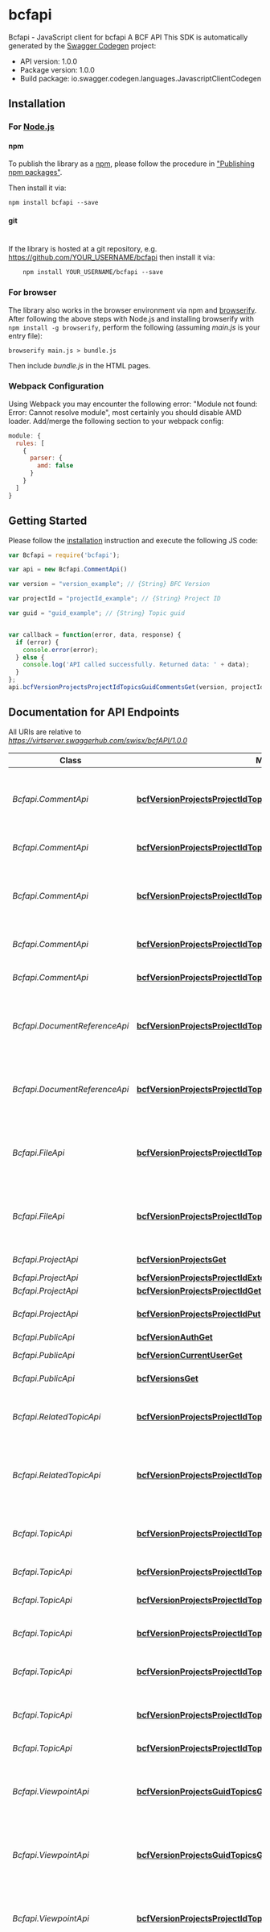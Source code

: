 # bcfapi

Bcfapi - JavaScript client for bcfapi
A BCF API
This SDK is automatically generated by the [Swagger Codegen](https://github.com/swagger-api/swagger-codegen) project:

- API version: 1.0.0
- Package version: 1.0.0
- Build package: io.swagger.codegen.languages.JavascriptClientCodegen

## Installation

### For [Node.js](https://nodejs.org/)

#### npm

To publish the library as a [npm](https://www.npmjs.com/),
please follow the procedure in ["Publishing npm packages"](https://docs.npmjs.com/getting-started/publishing-npm-packages).

Then install it via:

```shell
npm install bcfapi --save
```

#### git
#
If the library is hosted at a git repository, e.g.
https://github.com/YOUR_USERNAME/bcfapi
then install it via:

```shell
    npm install YOUR_USERNAME/bcfapi --save
```

### For browser

The library also works in the browser environment via npm and [browserify](http://browserify.org/). After following
the above steps with Node.js and installing browserify with `npm install -g browserify`,
perform the following (assuming *main.js* is your entry file):

```shell
browserify main.js > bundle.js
```

Then include *bundle.js* in the HTML pages.

### Webpack Configuration

Using Webpack you may encounter the following error: "Module not found: Error:
Cannot resolve module", most certainly you should disable AMD loader. Add/merge
the following section to your webpack config:

```javascript
module: {
  rules: [
    {
      parser: {
        amd: false
      }
    }
  ]
}
```

## Getting Started

Please follow the [installation](#installation) instruction and execute the following JS code:

```javascript
var Bcfapi = require('bcfapi');

var api = new Bcfapi.CommentApi()

var version = "version_example"; // {String} BFC Version

var projectId = "projectId_example"; // {String} Project ID

var guid = "guid_example"; // {String} Topic guid


var callback = function(error, data, response) {
  if (error) {
    console.error(error);
  } else {
    console.log('API called successfully. Returned data: ' + data);
  }
};
api.bcfVersionProjectsProjectIdTopicsGuidCommentsGet(version, projectId, guid, callback);

```

## Documentation for API Endpoints

All URIs are relative to *https://virtserver.swaggerhub.com/swisx/bcfAPI/1.0.0*

Class | Method | HTTP request | Description
------------ | ------------- | ------------- | -------------
*Bcfapi.CommentApi* | [**bcfVersionProjectsProjectIdTopicsGuidCommentsGet**](docs/CommentApi.md#bcfVersionProjectsProjectIdTopicsGuidCommentsGet) | **GET** /bcf/{version}/projects/{project_id}/topics/{guid}/comments | Retrieve a collection of all comments related to a topic
*Bcfapi.CommentApi* | [**bcfVersionProjectsProjectIdTopicsGuidCommentsGuidDelete**](docs/CommentApi.md#bcfVersionProjectsProjectIdTopicsGuidCommentsGuidDelete) | **DELETE** /bcf/{version}/projects/{project_id}/topics/{guid}/comments/{guid} | Deletes a single comment.
*Bcfapi.CommentApi* | [**bcfVersionProjectsProjectIdTopicsGuidCommentsGuidGet**](docs/CommentApi.md#bcfVersionProjectsProjectIdTopicsGuidCommentsGuidGet) | **GET** /bcf/{version}/projects/{project_id}/topics/{guid}/comments/{guid} | Retrieve a collection of all comments related to a topic
*Bcfapi.CommentApi* | [**bcfVersionProjectsProjectIdTopicsGuidCommentsGuidPut**](docs/CommentApi.md#bcfVersionProjectsProjectIdTopicsGuidCommentsGuidPut) | **PUT** /bcf/{version}/projects/{project_id}/topics/{guid}/comments/{guid} | Update a single comment
*Bcfapi.CommentApi* | [**bcfVersionProjectsProjectIdTopicsGuidCommentsPost**](docs/CommentApi.md#bcfVersionProjectsProjectIdTopicsGuidCommentsPost) | **POST** /bcf/{version}/projects/{project_id}/topics/{guid}/comments | Add a new comment to a topic.
*Bcfapi.DocumentReferenceApi* | [**bcfVersionProjectsProjectIdTopicsGuidDocumentReferencesGet**](docs/DocumentReferenceApi.md#bcfVersionProjectsProjectIdTopicsGuidDocumentReferencesGet) | **GET** /bcf/{version}/projects/{project_id}/topics/{guid}/document_references | Retrieve a collection of all document references to a topic.
*Bcfapi.DocumentReferenceApi* | [**bcfVersionProjectsProjectIdTopicsGuidDocumentReferencesPost**](docs/DocumentReferenceApi.md#bcfVersionProjectsProjectIdTopicsGuidDocumentReferencesPost) | **POST** /bcf/{version}/projects/{project_id}/topics/{guid}/document_references | Retrieve a collection of all document references to a topic.
*Bcfapi.FileApi* | [**bcfVersionProjectsProjectIdTopicsGuidFilesGet**](docs/FileApi.md#bcfVersionProjectsProjectIdTopicsGuidFilesGet) | **GET** /bcf/{version}/projects/{project_id}/topics/{guid}/files | Retrieve a collection of file references as topic header.
*Bcfapi.FileApi* | [**bcfVersionProjectsProjectIdTopicsGuidFilesPut**](docs/FileApi.md#bcfVersionProjectsProjectIdTopicsGuidFilesPut) | **PUT** /bcf/{version}/projects/{project_id}/topics/{guid}/files | Update a collection of file references on the topic header.
*Bcfapi.ProjectApi* | [**bcfVersionProjectsGet**](docs/ProjectApi.md#bcfVersionProjectsGet) | **GET** /bcf/{version}/projects | Collection of projects
*Bcfapi.ProjectApi* | [**bcfVersionProjectsProjectIdExtensionsGet**](docs/ProjectApi.md#bcfVersionProjectsProjectIdExtensionsGet) | **GET** /bcf/{version}/projects/{project_id}/extensions | 
*Bcfapi.ProjectApi* | [**bcfVersionProjectsProjectIdGet**](docs/ProjectApi.md#bcfVersionProjectsProjectIdGet) | **GET** /bcf/{version}/projects/{project_id} | 
*Bcfapi.ProjectApi* | [**bcfVersionProjectsProjectIdPut**](docs/ProjectApi.md#bcfVersionProjectsProjectIdPut) | **PUT** /bcf/{version}/projects/{project_id} | Update Project Name
*Bcfapi.PublicApi* | [**bcfVersionAuthGet**](docs/PublicApi.md#bcfVersionAuthGet) | **GET** /bcf/{version}/auth | 
*Bcfapi.PublicApi* | [**bcfVersionCurrentUserGet**](docs/PublicApi.md#bcfVersionCurrentUserGet) | **GET** /bcf/{version}/current-user | Get current user
*Bcfapi.PublicApi* | [**bcfVersionsGet**](docs/PublicApi.md#bcfVersionsGet) | **GET** /bcf/versions | List of versions
*Bcfapi.RelatedTopicApi* | [**bcfVersionProjectsProjectIdTopicsGuidRelatedTopicsGet**](docs/RelatedTopicApi.md#bcfVersionProjectsProjectIdTopicsGuidRelatedTopicsGet) | **GET** /bcf/{version}/projects/{project_id}/topics/{guid}/related_topics | Retrieve a collection of all related topics to a topic.
*Bcfapi.RelatedTopicApi* | [**bcfVersionProjectsProjectIdTopicsGuidRelatedTopicsPut**](docs/RelatedTopicApi.md#bcfVersionProjectsProjectIdTopicsGuidRelatedTopicsPut) | **PUT** /bcf/{version}/projects/{project_id}/topics/{guid}/related_topics | Add or update a collection of all related topics to a topic.
*Bcfapi.TopicApi* | [**bcfVersionProjectsProjectIdTopicsGet**](docs/TopicApi.md#bcfVersionProjectsProjectIdTopicsGet) | **GET** /bcf/{version}/projects/{project_id}/topics | Retrieve a collection of topics related to a project
*Bcfapi.TopicApi* | [**bcfVersionProjectsProjectIdTopicsGuidDelete**](docs/TopicApi.md#bcfVersionProjectsProjectIdTopicsGuidDelete) | **DELETE** /bcf/{version}/projects/{project_id}/topics/{guid} | Deletes a single topic.
*Bcfapi.TopicApi* | [**bcfVersionProjectsProjectIdTopicsGuidGet**](docs/TopicApi.md#bcfVersionProjectsProjectIdTopicsGuidGet) | **GET** /bcf/{version}/projects/{project_id}/topics/{guid} | Retrieve a specific topic.
*Bcfapi.TopicApi* | [**bcfVersionProjectsProjectIdTopicsGuidPut**](docs/TopicApi.md#bcfVersionProjectsProjectIdTopicsGuidPut) | **PUT** /bcf/{version}/projects/{project_id}/topics/{guid} | Modify a specific topic
*Bcfapi.TopicApi* | [**bcfVersionProjectsProjectIdTopicsGuidSnippetGet**](docs/TopicApi.md#bcfVersionProjectsProjectIdTopicsGuidSnippetGet) | **GET** /bcf/{version}/projects/{project_id}/topics/{guid}/snippet | Retrieves a topics BIM-Snippet as binary file.
*Bcfapi.TopicApi* | [**bcfVersionProjectsProjectIdTopicsGuidSnippetPut**](docs/TopicApi.md#bcfVersionProjectsProjectIdTopicsGuidSnippetPut) | **PUT** /bcf/{version}/projects/{project_id}/topics/{guid}/snippet | Puts a new BIM Snippet binary file to a topic
*Bcfapi.TopicApi* | [**bcfVersionProjectsProjectIdTopicsPost**](docs/TopicApi.md#bcfVersionProjectsProjectIdTopicsPost) | **POST** /bcf/{version}/projects/{project_id}/topics | Add a new topic.
*Bcfapi.ViewpointApi* | [**bcfVersionProjectsGuidTopicsGuidViewpointsGuidBitmapsGuidGet**](docs/ViewpointApi.md#bcfVersionProjectsGuidTopicsGuidViewpointsGuidBitmapsGuidGet) | **GET** /bcf/{version}/projects/{guid}/topics/{guid}/viewpoints/{guid}/bitmaps/{guid} | Retrieve a specific viewpoints bitmap image file (png or jpg).
*Bcfapi.ViewpointApi* | [**bcfVersionProjectsGuidTopicsGuidViewpointsGuidSnapshotGet**](docs/ViewpointApi.md#bcfVersionProjectsGuidTopicsGuidViewpointsGuidSnapshotGet) | **GET** /bcf/{version}/projects/{guid}/topics/{guid}/viewpoints/{guid}/snapshot | Retrieve a viewpoints snapshot (png or jpg) as image file.
*Bcfapi.ViewpointApi* | [**bcfVersionProjectsProjectIdTopicsGuidViewpointsGet**](docs/ViewpointApi.md#bcfVersionProjectsProjectIdTopicsGuidViewpointsGet) | **GET** /bcf/{version}/projects/{project_id}/topics/{guid}/viewpoints | Retrieve a collection of all viewpoints related to a topic.
*Bcfapi.ViewpointApi* | [**bcfVersionProjectsProjectIdTopicsGuidViewpointsGuidColoringGet**](docs/ViewpointApi.md#bcfVersionProjectsProjectIdTopicsGuidViewpointsGuidColoringGet) | **GET** /bcf/{version}/projects/{project_id}/topics/{guid}/viewpoints/{guid}/coloring | Retrieve a collection of all colored components in a viewpoint.
*Bcfapi.ViewpointApi* | [**bcfVersionProjectsProjectIdTopicsGuidViewpointsGuidGet**](docs/ViewpointApi.md#bcfVersionProjectsProjectIdTopicsGuidViewpointsGuidGet) | **GET** /bcf/{version}/projects/{project_id}/topics/{guid}/viewpoints/{guid} | Retrieve a collection of all viewpoints related to a topic.
*Bcfapi.ViewpointApi* | [**bcfVersionProjectsProjectIdTopicsGuidViewpointsGuidSelectionGet**](docs/ViewpointApi.md#bcfVersionProjectsProjectIdTopicsGuidViewpointsGuidSelectionGet) | **GET** /bcf/{version}/projects/{project_id}/topics/{guid}/viewpoints/{guid}/selection | Retrieve a collection of all selected components in a viewpoint.
*Bcfapi.ViewpointApi* | [**bcfVersionProjectsProjectIdTopicsGuidViewpointsGuidVisibilityGet**](docs/ViewpointApi.md#bcfVersionProjectsProjectIdTopicsGuidViewpointsGuidVisibilityGet) | **GET** /bcf/{version}/projects/{project_id}/topics/{guid}/viewpoints/{guid}/visibility | Retrieve visibility of components in a viewpoint.
*Bcfapi.ViewpointApi* | [**bcfVersionProjectsProjectIdTopicsGuidViewpointsPost**](docs/ViewpointApi.md#bcfVersionProjectsProjectIdTopicsGuidViewpointsPost) | **POST** /bcf/{version}/projects/{project_id}/topics/{guid}/viewpoints | Add a new viewpoint.


## Documentation for Models

 - [Bcfapi.AuthGET](docs/AuthGET.md)
 - [Bcfapi.Authorization](docs/Authorization.md)
 - [Bcfapi.BimSnippet](docs/BimSnippet.md)
 - [Bcfapi.BitmapGET](docs/BitmapGET.md)
 - [Bcfapi.Body](docs/Body.md)
 - [Bcfapi.ClippingPlane](docs/ClippingPlane.md)
 - [Bcfapi.Coloring](docs/Coloring.md)
 - [Bcfapi.ColoringGET](docs/ColoringGET.md)
 - [Bcfapi.CommentActions](docs/CommentActions.md)
 - [Bcfapi.CommentEventGET](docs/CommentEventGET.md)
 - [Bcfapi.CommentGET](docs/CommentGET.md)
 - [Bcfapi.CommentGETAuthorization](docs/CommentGETAuthorization.md)
 - [Bcfapi.CommentPOST](docs/CommentPOST.md)
 - [Bcfapi.CommentPUT](docs/CommentPUT.md)
 - [Bcfapi.Component](docs/Component.md)
 - [Bcfapi.ComponentList](docs/ComponentList.md)
 - [Bcfapi.Components](docs/Components.md)
 - [Bcfapi.Direction](docs/Direction.md)
 - [Bcfapi.DocumentGET](docs/DocumentGET.md)
 - [Bcfapi.DocumentReferenceGET](docs/DocumentReferenceGET.md)
 - [Bcfapi.DocumentReferencePOST](docs/DocumentReferencePOST.md)
 - [Bcfapi.DynRegClientGET](docs/DynRegClientGET.md)
 - [Bcfapi.Error](docs/Error.md)
 - [Bcfapi.EventAction](docs/EventAction.md)
 - [Bcfapi.ExtensionsGET](docs/ExtensionsGET.md)
 - [Bcfapi.FileGET](docs/FileGET.md)
 - [Bcfapi.FilePUT](docs/FilePUT.md)
 - [Bcfapi.Line](docs/Line.md)
 - [Bcfapi.Location](docs/Location.md)
 - [Bcfapi.OrthogonalCamera](docs/OrthogonalCamera.md)
 - [Bcfapi.PerspectiveCamera](docs/PerspectiveCamera.md)
 - [Bcfapi.Point](docs/Point.md)
 - [Bcfapi.ProjectActions](docs/ProjectActions.md)
 - [Bcfapi.ProjectGET](docs/ProjectGET.md)
 - [Bcfapi.ProjectGETAuthorization](docs/ProjectGETAuthorization.md)
 - [Bcfapi.RelatedTopicGET](docs/RelatedTopicGET.md)
 - [Bcfapi.SelectionGET](docs/SelectionGET.md)
 - [Bcfapi.SnapshotGET](docs/SnapshotGET.md)
 - [Bcfapi.TopicActions](docs/TopicActions.md)
 - [Bcfapi.TopicEventGET](docs/TopicEventGET.md)
 - [Bcfapi.TopicGET](docs/TopicGET.md)
 - [Bcfapi.TopicGETAuthorization](docs/TopicGETAuthorization.md)
 - [Bcfapi.TopicPOST](docs/TopicPOST.md)
 - [Bcfapi.TopicPUT](docs/TopicPUT.md)
 - [Bcfapi.UserGET](docs/UserGET.md)
 - [Bcfapi.VersionsGET](docs/VersionsGET.md)
 - [Bcfapi.VersionsGETVersions](docs/VersionsGETVersions.md)
 - [Bcfapi.ViewSetupHints](docs/ViewSetupHints.md)
 - [Bcfapi.ViewpointGET](docs/ViewpointGET.md)
 - [Bcfapi.ViewpointPOST](docs/ViewpointPOST.md)
 - [Bcfapi.Visibility](docs/Visibility.md)
 - [Bcfapi.VisibilityGET](docs/VisibilityGET.md)


## Documentation for Authorization

 All endpoints do not require authorization.

